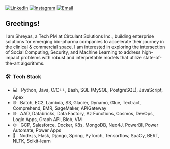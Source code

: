 <a href="https://www.linkedin.com/in/shreyaslabh/"><img alt="LinkedIn" src="https://img.shields.io/badge/LinkedIn-Shreyas_Labhsetwar-blue?style=flat-square&logo=linkedin"></a>
<a href="https://www.instagram.com/shreyas.l/"><img alt="Instagram" src="https://img.shields.io/badge/Instagram-shreyas.l-blue?style=flat-square&logo=instagram"></a>
<a href="mailto:slabhsetwar@ucsd.edu"><img alt="Email" src="https://img.shields.io/badge/Email-slabhsetwar@ucsd.edu-blue?style=flat-square&logo=gmail"></a>


<h2> Greetings!</h2> 
I am Shreyas, a Tech PM at Circulant Solutions Inc., building enterprise solutions for emerging bio-pharma companies to accelerate their journey in the clinical & commercial space. I am interested in exploring the intersection of Social Computing, Security, and Machine Learning to address high-impact problems with robust and interpretable models that utilize state-of-the-art algorithms.


<h3> 🛠 &nbsp;Tech Stack</h3>

- 💻 &nbsp;
Python, Java, C/C++, Bash, SQL (MySQL, PostgreSQL), JavaScript, Apex
- 🌐 &nbsp;
  Batch, EC2, Lambda, S3, Glacier, Dynamo, Glue, Textract, Comprehend, EMR, SageMaker, APIGateway
- 🌐 &nbsp;
  AAD, Databricks, Data Factory, Az Functions, Cosmos, DevOps, Logic Apps, Graph API, Blob, VM
- ⚙️ &nbsp;
  GCP, Salesforce, Docker, K8s, MongoDB, Neo4J, PowerBI, Power Automate, Power Apps
- 🔧 &nbsp;
  Node.js, Flask, Django, Spring, PyTorch, Tensorflow, SpaCy, BERT, NLTK, Scikit-learn
<br/>
